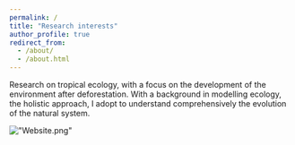 ```yaml
---
permalink: /
title: "Research interests"
author_profile: true
redirect_from: 
  - /about/
  - /about.html
---
```


Research on tropical ecology, with a focus on the development of the environment after deforestation.
With a background in modelling ecology, the holistic approach, I adopt to understand comprehensively the evolution of the natural system.

!["Website.png"](images/Website.png)
